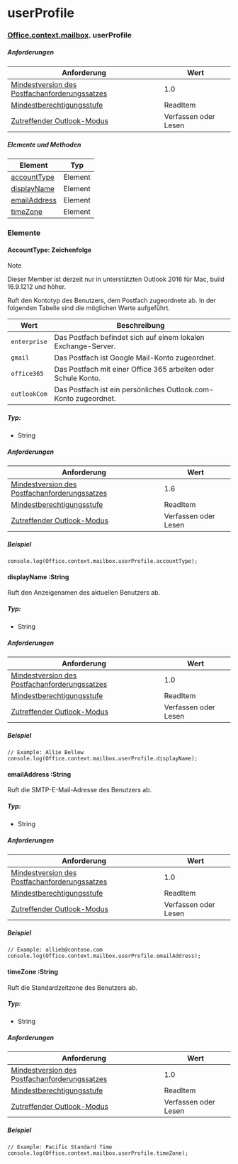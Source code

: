 
# <a name="userprofile"></a>userProfile

### [Office](Office.md)[.context](Office.context.md)[.mailbox](Office.context.mailbox.md). userProfile

##### <a name="requirements"></a>Anforderungen

|Anforderung| Wert|
|---|---|
|[Mindestversion des Postfachanforderungssatzes](/javascript/office/requirement-sets/outlook-api-requirement-sets)| 1.0|
|[Mindestberechtigungsstufe](https://docs.microsoft.com/outlook/add-ins/understanding-outlook-add-in-permissions)| ReadItem|
|[Zutreffender Outlook-Modus](https://docs.microsoft.com/outlook/add-ins/#extension-points)| Verfassen oder Lesen|

##### <a name="members-and-methods"></a>Elemente und Methoden

| Element | Typ |
|--------|------|
| [accountType](#accounttype-string) | Element |
| [displayName](#displayname-string) | Element |
| [emailAddress](#emailaddress-string) | Element |
| [timeZone](#timezone-string) | Element |

### <a name="members"></a>Elemente

####  <a name="accounttype-string"></a>AccountType: Zeichenfolge

> [!NOTE]
> Dieser Member ist derzeit nur in unterstützten Outlook 2016 für Mac, build 16.9.1212 und höher.

Ruft den Kontotyp des Benutzers, dem Postfach zugeordnete ab. In der folgenden Tabelle sind die möglichen Werte aufgeführt.

| Wert | Beschreibung |
|-------|-------------|
| `enterprise` | Das Postfach befindet sich auf einem lokalen Exchange-Server. |
| `gmail` | Das Postfach ist Google Mail-Konto zugeordnet. |
| `office365` | Das Postfach mit einer Office 365 arbeiten oder Schule Konto. |
| `outlookCom` | Das Postfach ist ein persönliches Outlook.com-Konto zugeordnet. |

##### <a name="type"></a>Typ:

*   String

##### <a name="requirements"></a>Anforderungen

|Anforderung| Wert|
|---|---|
|[Mindestversion des Postfachanforderungssatzes](/javascript/office/requirement-sets/outlook-api-requirement-sets)| 1.6 |
|[Mindestberechtigungsstufe](https://docs.microsoft.com/outlook/add-ins/understanding-outlook-add-in-permissions)| ReadItem|
|[Zutreffender Outlook-Modus](https://docs.microsoft.com/outlook/add-ins/#extension-points)| Verfassen oder Lesen|

##### <a name="example"></a>Beispiel

```
console.log(Office.context.mailbox.userProfile.accountType);
```

####  <a name="displayname-string"></a>displayName :String

Ruft den Anzeigenamen des aktuellen Benutzers ab.

##### <a name="type"></a>Typ:

*   String

##### <a name="requirements"></a>Anforderungen

|Anforderung| Wert|
|---|---|
|[Mindestversion des Postfachanforderungssatzes](/javascript/office/requirement-sets/outlook-api-requirement-sets)| 1.0|
|[Mindestberechtigungsstufe](https://docs.microsoft.com/outlook/add-ins/understanding-outlook-add-in-permissions)| ReadItem|
|[Zutreffender Outlook-Modus](https://docs.microsoft.com/outlook/add-ins/#extension-points)| Verfassen oder Lesen|

##### <a name="example"></a>Beispiel

```
// Example: Allie Bellew
console.log(Office.context.mailbox.userProfile.displayName);
```

####  <a name="emailaddress-string"></a>emailAddress :String

Ruft die SMTP-E-Mail-Adresse des Benutzers ab.

##### <a name="type"></a>Typ:

*   String

##### <a name="requirements"></a>Anforderungen

|Anforderung| Wert|
|---|---|
|[Mindestversion des Postfachanforderungssatzes](/javascript/office/requirement-sets/outlook-api-requirement-sets)| 1.0|
|[Mindestberechtigungsstufe](https://docs.microsoft.com/outlook/add-ins/understanding-outlook-add-in-permissions)| ReadItem|
|[Zutreffender Outlook-Modus](https://docs.microsoft.com/outlook/add-ins/#extension-points)| Verfassen oder Lesen|

##### <a name="example"></a>Beispiel

```
// Example: allieb@contoso.com
console.log(Office.context.mailbox.userProfile.emailAddress);
```

####  <a name="timezone-string"></a>timeZone :String

Ruft die Standardzeitzone des Benutzers ab.

##### <a name="type"></a>Typ:

*   String

##### <a name="requirements"></a>Anforderungen

|Anforderung| Wert|
|---|---|
|[Mindestversion des Postfachanforderungssatzes](/javascript/office/requirement-sets/outlook-api-requirement-sets)| 1.0|
|[Mindestberechtigungsstufe](https://docs.microsoft.com/outlook/add-ins/understanding-outlook-add-in-permissions)| ReadItem|
|[Zutreffender Outlook-Modus](https://docs.microsoft.com/outlook/add-ins/#extension-points)| Verfassen oder Lesen|

##### <a name="example"></a>Beispiel

```
// Example: Pacific Standard Time
console.log(Office.context.mailbox.userProfile.timeZone);
```